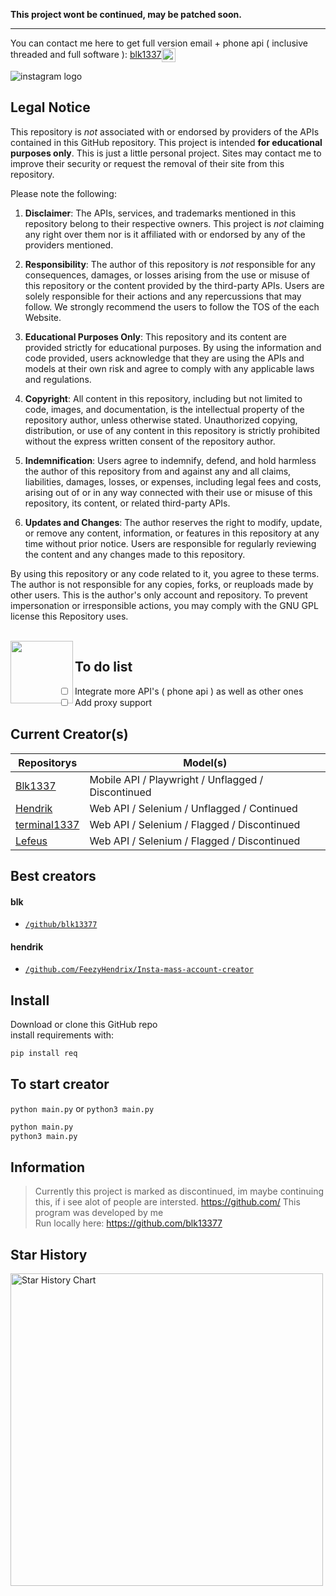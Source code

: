 **This project wont be continued, may be patched soon.**
___

<p>You can contact me here to get full version email + phone api ( inclusive threaded and full software ): <a href="https://t.me/blk1337">blk1337<a><a href="https://discord.gg/gpt4free"><img align="center" alt="gpt4free Discord" width="22px" src="https://raw.githubusercontent.com/peterthehan/peterthehan/master/assets/discord.svg" /></a></p>


<img alt="instagram logo" src="https://th.bing.com/th/id/R.1d12ac059f3539d1aa1f1a5d211077df?rik=AfwM%2bURfWkBTlA&pid=ImgRaw&r=0">

## Legal Notice <a name="legal-notice"></a>

This repository is _not_ associated with or endorsed by providers of the APIs contained in this GitHub repository. This project is intended **for educational purposes only**. This is just a little personal project. Sites may contact me to improve their security or request the removal of their site from this repository.

Please note the following:

1. **Disclaimer**: The APIs, services, and trademarks mentioned in this repository belong to their respective owners. This project is _not_ claiming any right over them nor is it affiliated with or endorsed by any of the providers mentioned.

2. **Responsibility**: The author of this repository is _not_ responsible for any consequences, damages, or losses arising from the use or misuse of this repository or the content provided by the third-party APIs. Users are solely responsible for their actions and any repercussions that may follow. We strongly recommend the users to follow the TOS of the each Website.

3. **Educational Purposes Only**: This repository and its content are provided strictly for educational purposes. By using the information and code provided, users acknowledge that they are using the APIs and models at their own risk and agree to comply with any applicable laws and regulations.

4. **Copyright**: All content in this repository, including but not limited to code, images, and documentation, is the intellectual property of the repository author, unless otherwise stated. Unauthorized copying, distribution, or use of any content in this repository is strictly prohibited without the express written consent of the repository author.

5. **Indemnification**: Users agree to indemnify, defend, and hold harmless the author of this repository from and against any and all claims, liabilities, damages, losses, or expenses, including legal fees and costs, arising out of or in any way connected with their use or misuse of this repository, its content, or related third-party APIs.

6. **Updates and Changes**: The author reserves the right to modify, update, or remove any content, information, or features in this repository at any time without prior notice. Users are responsible for regularly reviewing the content and any changes made to this repository.

By using this repository or any code related to it, you agree to these terms. The author is not responsible for any copies, forks, or reuploads made by other users. This is the author's only account and repository. To prevent impersonation or irresponsible actions, you may comply with the GNU GPL license this Repository uses.

<br>

<img src="https://media.giphy.com/media/LnQjpWaON8nhr21vNW/giphy.gif" width="100" align="left">

## To do list <a name="todo"></a>

- [ ] Integrate more API's ( phone api ) as well as other ones
- [ ] Add proxy support
## Current Creator(s) <a name="current-sites"></a>

| Repositorys                                                                 | Model(s)                                           |
|-----------------------------------------------------------------------------|----------------------------------------------------|
| [Blk1337](https://github/blk13377)                                          | Mobile API / Playwright / Unflagged / Discontinued 
| [Hendrik](https://github.com/FeezyHendrix/Insta-mass-account-creator)       | Web API / Selenium / Unflagged / Continued 
| [terminal1337](https://github.com/Terminal1337/instagram-account-generator) | Web API / Selenium / Flagged / Discontinued        |
| [Lefeus](https://github.com/Lefeus/InstaGen)                                | Web API / Selenium / Flagged / Discontinued        |        |

## Best creators <a name="best-sites"></a>

#### blk

- [`/github/blk13377`](gpt4free/forefront/github.com/blk13377)

#### hendrik

- [`/github.com/FeezyHendrix/Insta-mass-account-creator`](https://github.com/FeezyHendrix/Insta-mass-account-creator)

## Install <a name="install"></a>

Download or clone this GitHub repo  
install requirements with:

```sh
pip install req
```


## To start creator <a name="streamlit-gpt4free-gui"></a>

`python main.py` or `python3 main.py`

```sh
python main.py
python3 main.py
```

## Information

> Currently this project is marked as discontinued, im maybe continuing this, if i see alot of people are intersted.
> https://github.com/
> This program was developed by me\
> Run locally here: https://github.com/blk13377

## Star History <a name="star-history"></a>

<a href="https://github.com/xtekky/gpt4free/stargazers">
        <img width="500" alt="Star History Chart" src="https://api.star-history.com/svg?repos=xtekky/gpt4free&type=Date">
      </a> 
